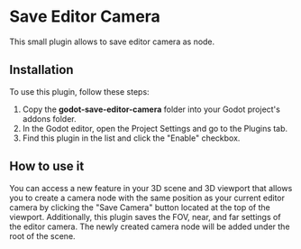 # Save Editor Camera
This small plugin allows to save editor camera as node.

## Installation

To use this plugin, follow these steps:

1. Copy the **godot-save-editor-camera** folder into your Godot project's addons folder.
2. In the Godot editor, open the Project Settings and go to the Plugins tab.
3. Find this plugin in the list and click the "Enable" checkbox.

## How to use it

You can access a new feature in your 3D scene and 3D viewport that allows you to create a camera node with the same position as your current editor camera by clicking the "Save Camera" button located at the top of the viewport. Additionally, this plugin saves the FOV, near, and far settings of the editor camera. The newly created camera node will be added under the root of the scene.

